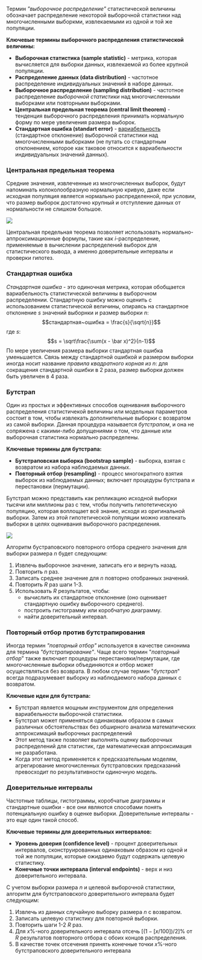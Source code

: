 Термин *"выборочное распределение"* статистической величины обозначает распределение некоторой выборочной статистики над многочисленными выборкми, извлекаемыми из одной и той же популяции.

**Ключевые термины выборочного распределения статистической величины:**

* **Выборочная статистика (sample statistic)** - метрика, которая вычисляется для выборки данных, извлекаемой из более крупной популяции.
* **Распределение данных (data distribution)** - частотное распределение индивидуальных значений в наборе данных.
* **Выборочное распределение (sampling distribution)** - частотное распределение *выборочной статистики* над многочисленными выборками или повторными выборками.
* **Центральная предельная теорема (central limit theorem)** - тенденция выборочного распределения принимать нормальную форму по мере увеличения размера выборок.
* **Стандартная ошибка (standart error)** - [вариабельность](https://github.com/sutourisu/Practical-statistic/blob/main/%D0%A0%D0%B0%D0%B7%D0%B2%D0%B5%D0%B4%D1%8B%D0%B2%D0%B0%D1%82%D0%B5%D0%BB%D1%8C%D0%BD%D1%8B%D0%B9%20%D0%B0%D0%BD%D0%B0%D0%BB%D0%B8%D0%B7/%D0%9E%D1%86%D0%B5%D0%BD%D0%BA%D0%B8%20%D0%B2%D0%B0%D1%80%D0%B8%D0%B0%D0%B1%D0%B5%D0%BB%D1%8C%D0%BD%D0%BE%D1%81%D1%82%D0%B8.md) (стандартное отклонение) выборочной статистики над многочисленными выборками (не путать со стандартным отклонением, которое как таковое относится к вариабельности индивидуальных значений данных).

### Центральная предельная теорема

Средние значения, извлеченные из многочисленных выборок, будут напоминать колоколообразную нормальную кривую, даже если исходная популяция является нормально распределенной, при условии, что размер выборок достаточно крупный и отступление данных от нормальности не слишком большое.

<img src="https://i.imgur.com/PQVhlSS.png">

Центральная предельная теорема позволяет использовать нормально-аппроксимационные формулы, такие как $i$-распределение, применяемые в вычислении распределений выборок для статистического вывода, а именно доверительные интервалы и проверки гипотез.

### Стандартная ошибка

*Стандартная ошибка* - это одиночная метрика, которая обобщается вариабельность статистической величины в выборочном распределении. Стандартную ошибку можно оценить с использованием статистической величины, опираясь на стандартное отклонение $s$ значений выборнки и размер выборки $n$:
$$стандартная~ошибка = \frac{s}{\sqrt{n}}$$
где $s$:
$$s = \sqrt\frac{\sum(x - \bar x)^2}{n-1}$$
По мере увеличения размера выборки стандартная ошибка уменьшается. Связь между стандартной ошибкой и размером выборки иногда носит название *правила квадратного корная из $n$*: для сокращения стандартной ошибки в 2 раза, размер выборки должен быть увеличен в 4 раза.

### Бутстрап

Один из простых и эффективных способов оценивания выборочного распределения статистичекой величины или модельных параметров состоит в том, чтобы извлекать дополнительные выборки с возвратом из самой выборки. Данная процедура называется *бутстрапом*, и она не сопряжена с какими-либо допущениями о том, что данные или выборочная статистика нормально распределены.

**Ключевые термины для бутстрапа:**

* **Бутстраповская выборка (bootstrap sample)** - выборка, взятая с возвратом из набора наблюдаемых данных.
* **Повторный отбор (resampling)** - процесс многократного взятия выборок из наблюдаемых данных; включает процедуры бутстрапа и перестановки (пермутации).

Бутстрап можно представить как репликацию исходной выборки тысячи или миллионы раз с тем, чтобы получить гипотетическую популяцию, которая воплощает всё знание, исходя из оригинальной выборки. Затем из этой гипотетической популяции можно извлекать выборки в целях оценивания выборочного распределения.

<img src="https://i.imgur.com/J7FvDB3.png">

Алгоритм бустраповского повторного отбора среднего значения для выборки размера $n$ будет следующим:

1. Извлечь выборочное значение, записать его и вернуть назад.
2. Повторить $n$ раз.
3. Записать среднее значение для $n$ повторно отобранных значений.
4. Повторить $R$ раз шаги 1-3.
5. Использовать $R$ результатов, чтобы:
	* вычислить их стандартное отклонение (оно оценивает стандартную ошибку выборочного среднего).
	* построить гистограмму или коробчатую диаграмму.
	* найти доверительный интервал.

### Повторный отбор против бутстрапирования

Иногда термин *"повторный отбор"* используется в качестве синонима для термина *"бутстрапирование"*. Чаще всего термин "*повторный отбор*" также включает процедуры перестановки/пермутации, где многочисленные выборки объединяются и отбор может осуществляться без возврата. В любом случае термин "*бутстрап*" всегда подразумевает выборку из наблюдаемого набора данных с возвратом.

**Ключевые идеи для бутстрапа:**

* Бутстрап является мощным инструментом для определения вариабельности выборочной статистики.
* Бутстрап может применяться одинаковым образом в самых различных обстоятельствах без обширного анализа математических аппроксимаций выборочных распределений
* Этот метод также позволяет выполнять оценку выборочных распределений для статистик, где математическая аппроксимация не разработана.
* Когда этот метод применяется к предсказательным моделям, агрегирование многочисленных бутстраповских предсказаний превосходит по результативности одиночную модель.

### Доверительные интервалы

Частотные таблицы, гистограммы, коробчатые диаграммы и стандартные ошибки - все они являются способами понять потенциальную ошибку в оценке выборки. Доверительные интервалы - это еще один такой способ.

**Ключевые термины для доверительных интвервалов:**

* **Уровень доверия (confidence level)** - процент доверительных интервалов, сконструированных одинаковым образом из одной и той же популяции, которые ожидаемо будут содержать целевую статистику.
* **Конечные точки интервала (interval endpoints)** - верх и низ доверительного интервала.

С учетом выборки размера $n$ и целевой выборочной статистики, алгоритм для бутстраповского доверительного интервала будет следующим:

1. Извлечь из данных случайную выборку размера $n$ с возвратом.
2. Записать целевую статистику для повторной выборки.
3. Повторить шаги 1-2 $R$ раз.
4. Для $x\%$-ного доверительного интервала отсечь $[(1-[x/100])/2]\%$ от $R$ результатов повторного отбора с обоих концов распределения.
5. В качестве точек отсечения принять конечные точки $x\%$-ного бутстраповского доверительного интервала
